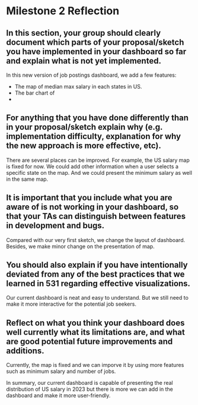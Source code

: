 # Milestone 2 Reflection


## In this section, your group should clearly document which parts of your proposal/sketch you have implemented in your dashboard so far and explain what is not yet implemented.

In this new version of job postings dashboard, we add a few features:
- The map of median max salary in each states in US.
- The bar chart of 
-



## For anything that you have done differently than in your proposal/sketch explain why (e.g. implementation difficulty, explanation for why the new approach is more effective, etc).

There are several places can be improved. For example, the US salary map is fixed for now. We could add other information when a user selects a specific state on the map. And we could present the minimum salary as well in the same map.







## It is important that you include what you are aware of is not working in your dashboard, so that your TAs can distinguish between features in development and bugs.


Compared with our very first sketch, we change the layout of dashboard. Besides, we make minor change on the presentation of map.




## You should also explain if you have intentionally deviated from any of the best practices that we learned in 531 regarding effective visualizations.

Our current dashboard is neat and easy to understand. But we still need to make it more interactive for the potential job seekers.




## Reflect on what you think your dashboard does well currently what its limitations are, and what are good potential future improvements and additions.



Currently, the map is fixed and we can imporve it by using more features such as minimum salary and number of jobs.






In summary, our current dashboard is capable of presenting the real distribution of US salary in 2023 but there is more we can add in the dashboard and make it more user-friendly.












